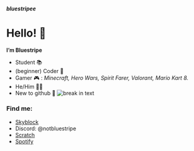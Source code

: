 ##### bluestripee
# Hello! 👋
**I’m Bluestripe**
- Student 📚
- (beginner) Coder 🫠
- Gamer 🎮 : _Minecraft, Hero Wars, Spirit Farer, Valorant, Mario Kart 8._
- He/Him 👨‍💻
- New to github 👀
![break in text](https://d138zd1ktt9iqe.cloudfront.net/media/seo_landing_files/line-1602152758.png)
### Find me:
- [Skyblock](https://sky.shiiyu.moe/stats/bluestripee/Apple)
- Discord: @notbluestripe
- [Scratch](https://scratch.mit.edu/users/-FlameIntros/)
- [Spotify](https://open.spotify.com/user/31gckxvsuf2hea65xk3ucgww2f74)
